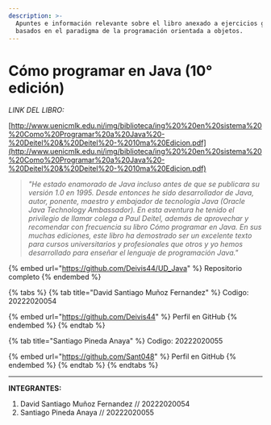 ```yaml
---
description: >-
  Apuntes e información relevante sobre el libro anexado a ejercicios guía
  basados en el paradigma de la programación orientada a objetos.
---
```


# Cómo programar en Java (10° edición)

*LINK DEL LIBRO:*

[http://www.uenicmlk.edu.ni/img/biblioteca/ing%20%20en%20sistema%20%20Como%20Programar%20a%20Java%20-%20Deitel%20&%20Deitel%20-%2010ma%20Edicion.pdf](http://www.uenicmlk.edu.ni/img/biblioteca/ing%20%20en%20sistema%20%20Como%20Programar%20a%20Java%20-%20Deitel%20&%20Deitel%20-%2010ma%20Edicion.pdf)

> _"He estado enamorado de Java incluso antes de que se publicara su versión 1.0 en 1995. Desde entonces he sido desarrollador de Java, autor, ponente, maestro y embajador de tecnología Java (Oracle Java Technology Ambassador). En esta aventura he tenido el privilegio de llamar colega a Paul Deitel, además de aprovechar y recomendar con frecuencia su libro Cómo programar en Java. En sus muchas ediciones, este libro ha demostrado ser un excelente texto para cursos universitarios y profesionales que otros y yo hemos desarrollado para enseñar el lenguaje de programación Java."_

{% embed url="https://github.com/Deivis44/UD_Java" %}
Repositorio completo
{% endembed %}

{% tabs %}
{% tab title="David Santiago Muñoz Fernandez" %}
Codigo: 20222020054

{% embed url="https://github.com/Deivis44" %}
Perfil en GitHub
{% endembed %}
{% endtab %}

{% tab title="Santiago Pineda Anaya" %}
Codigo: 20222020055

{% embed url="https://github.com/Sant048" %}
Perfil en GitHub
{% endembed %}
{% endtab %}
{% endtabs %}





***
**INTEGRANTES:**
1. David Santiago Muñoz Fernandez // 20222020054
2. Santiago Pineda Anaya // 20222020055 